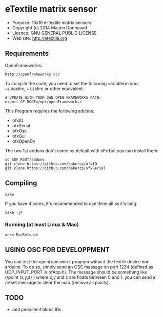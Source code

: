 # eTextile matrix sensor

- Purpose: 16x16 e-textile matrix sensors
- Copyright (c) 2014 Maurin Donneaud
- Licence: GNU GENERAL PUBLIC LICENSE
- Web site: http://etextile.org

## Requirements

OpenFrameworks:

    http://openframeworks.cc/

To compile the code, you need to set the following variable in your ~/.bashrc, ~/.zshrc or other equivalent:

    # UPDATE WITH YOUR OWN OPEN FRAMEWORKS PATH:
    export OF_ROOT=/opt/openFrameworks/

This Program requires the following addons:
 - ofxIO
 - ofxSerial
 - ofxOsc
 - ofxGui
 - ofxOpenCv

The two 1st addons don't come by default with oFx but you can install them:

    cd $OF_ROOT/addons
    git clone https://github.com/bakercp/ofxIO
    git clone https://github.com/bakercp/ofxSerial


## Compiling

    make

If you have 4 cores, it's recommended to use them all as it's long:

    make -j4 


### Running (at least Linux & Mac)

    make RunRelease


## USING OSC FOR DEVELOPPMENT
You can test the openframework program without the textile device nor arduino.
To do so, simply send an OSC message on port 1234 (defined as UDP_INPUT_PORT in ofApp.h).
The message should be something like (/point (x,y,z) ) where x,y and z are floats between 0 and 1.
you can send a /reset message to clear the map (remove all points).


## TODO

- add persistent blobs IDs

